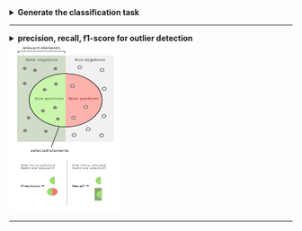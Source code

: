 <details>
<summary><strong>   Generate the classification task  </strong></summary>
  
[Ref1](https://scikit-learn.org/stable/auto_examples/datasets/plot_random_dataset.html#sphx-glr-auto-examples-datasets-plot-random-dataset-py)    
[Ref2](https://scikit-learn.org/stable/modules/generated/sklearn.datasets.make_classification.html)
  
```python
from sklearn.datasets import make_moons, make_circles, make_classification
from sklearn.model_selection import train_test_split
from sklearn.preprocessing import StandardScaler

X, y = make_classification(n_features=2, n_redundant=0, n_informative=2, random_state=1, n_clusters_per_class=1,n_samples=1000)
rng = np.random.RandomState(0)
X += 0*rng.uniform(size=X.shape)
X = StandardScaler().fit_transform(X)
X_train, X_test, y_train, y_test = train_test_split(X, y, test_size=0.4, random_state=42)
plt.scatter(X[:,0],X[:,1],c=y)
plt.show()
```

</details>

-----------------------------------------------------------------------------------------------------------------------------------

<details>
<summary><strong>   precision, recall, f1-score for outlier detection  </strong></summary>

[Fig from wiki](https://en.wikipedia.org/wiki/Precision_and_recall)

- Recall 描述了outlier是否找全 Precision 描述了outlier是否找对 f1-score 是两者的调和平均数 

 ```python
  y_true = np.array([1,1,1,0,0,0,0,0,0,0])
    y_pred_type1 = np.array([1,1,1,1,0,0,0,0,0,0])
    y_pred_type2 = np.array([1,1,0,0,0,0,0,0,0,0])

    print('-' * 90)
    print(f'Type I error, a 0 is predicted as 1, a normal as outlier')
    Recall_default = recall_score(y_true, y_pred_type1)
    Precision_default = precision_score(y_true=y_true, y_pred=y_pred_type1)
    TPR_type1 = recall_score(y_true=y_true, y_pred=y_pred_type1, average=None, labels=[1])[0]
    PPV_type1 = precision_score(y_true=y_true, y_pred=y_pred_type1, average=None, labels=[1])[0]
    f1_type1 = f1_score(y_true=y_true, y_pred=y_pred_type1, average=None, labels=[1])[0]
    f1_default = f1_score(y_true=y_true, y_pred=y_pred_type1)
    print(f'Recall={TPR_type1:0.4f}(default:{Recall_default:0.4f})\t'
          f'Precision={PPV_type1:0.4f}(default:{Precision_default:0.4f})\t'
          f'f1={f1_type1:0.4f}(default:{f1_default:0.4f})')
    
    print('-'*90)
    print(f'Type II error, a 1 is predicted as 0, a outlier as anomaly')
    Recall_default = recall_score(y_true, y_pred_type2)
    Precision_default = precision_score(y_true=y_true, y_pred=y_pred_type2)
    TPR_type2 = recall_score(y_true=y_true, y_pred=y_pred_type2, average=None, labels=[1])[0]
    PPV_type2 = precision_score(y_true=y_true, y_pred=y_pred_type2, average=None, labels=[1])[0]
    f1_type2 = f1_score(y_true=y_true, y_pred=y_pred_type2, average=None, labels=[1])[0]
    f1_default = f1_score(y_true=y_true, y_pred=y_pred_type2)
    print(f'Recall={TPR_type2:0.4f}(default:{Recall_default:0.4f})\t'
          f'Precision={PPV_type2:0.4f}(default:{Precision_default:0.4f})\t'
          f'f1={f1_type2:0.4f}(default:{f1_default:0.4f})')
          
          
Results:
------------------------------------------------------------------------------------------
Type I error, a 0 is predicted as 1, a normal as outlier
Recall=1.0000(default:1.0000)	Precision=0.7500(default:0.7500)	f1=0.8571(default:0.8571)
------------------------------------------------------------------------------------------
Type II error, a 1 is predicted as 0, a outlier as anomaly
Recall=0.6667(default:0.6667)	Precision=1.0000(default:1.0000)	f1=0.8000(default:0.8000)
 ```

</details>

<div align=left><img src ="https://github.com/zhaojiachen1994/Frequently-used-code-blocks/blob/master/Figures/Precisionrecall.png" width="200" height="300"/></div>

-----------------------------------------------------------------------------------------------------------------------------------
